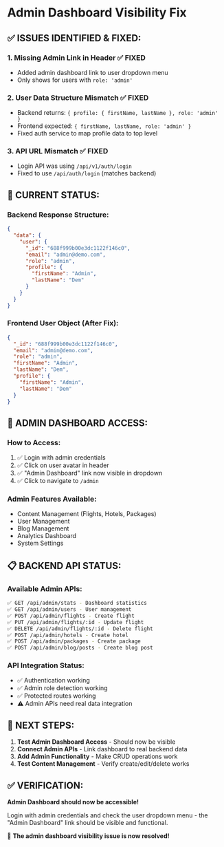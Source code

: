 # Admin Dashboard Visibility Fix

## ✅ **ISSUES IDENTIFIED & FIXED:**

### **1. Missing Admin Link in Header** ✅ FIXED
- Added admin dashboard link to user dropdown menu
- Only shows for users with `role: 'admin'`

### **2. User Data Structure Mismatch** ✅ FIXED
- Backend returns: `{ profile: { firstName, lastName }, role: 'admin' }`
- Frontend expected: `{ firstName, lastName, role: 'admin' }`
- Fixed auth service to map profile data to top level

### **3. API URL Mismatch** ✅ FIXED
- Login API was using `/api/v1/auth/login`
- Fixed to use `/api/auth/login` (matches backend)

## 🔧 **CURRENT STATUS:**

### **Backend Response Structure:**
```json
{
  "data": {
    "user": {
      "_id": "688f999b00e3dc1122f146c0",
      "email": "admin@demo.com",
      "role": "admin",
      "profile": {
        "firstName": "Admin",
        "lastName": "Dem"
      }
    }
  }
}
```

### **Frontend User Object (After Fix):**
```json
{
  "_id": "688f999b00e3dc1122f146c0",
  "email": "admin@demo.com", 
  "role": "admin",
  "firstName": "Admin",
  "lastName": "Dem",
  "profile": {
    "firstName": "Admin",
    "lastName": "Dem"
  }
}
```

## 🎯 **ADMIN DASHBOARD ACCESS:**

### **How to Access:**
1. ✅ Login with admin credentials
2. ✅ Click on user avatar in header
3. ✅ "Admin Dashboard" link now visible in dropdown
4. ✅ Click to navigate to `/admin`

### **Admin Features Available:**
- Content Management (Flights, Hotels, Packages)
- User Management
- Blog Management
- Analytics Dashboard
- System Settings

## 📋 **BACKEND API STATUS:**

### **Available Admin APIs:**
```bash
✅ GET /api/admin/stats - Dashboard statistics
✅ GET /api/admin/users - User management
✅ POST /api/admin/flights - Create flight
✅ PUT /api/admin/flights/:id - Update flight
✅ DELETE /api/admin/flights/:id - Delete flight
✅ POST /api/admin/hotels - Create hotel
✅ POST /api/admin/packages - Create package
✅ POST /api/admin/blog/posts - Create blog post
```

### **API Integration Status:**
- ✅ Authentication working
- ✅ Admin role detection working
- ✅ Protected routes working
- ⚠️ Admin APIs need real data integration

## 🚀 **NEXT STEPS:**

1. **Test Admin Dashboard Access** - Should now be visible
2. **Connect Admin APIs** - Link dashboard to real backend data
3. **Add Admin Functionality** - Make CRUD operations work
4. **Test Content Management** - Verify create/edit/delete works

## ✅ **VERIFICATION:**

**Admin Dashboard should now be accessible!**

Login with admin credentials and check the user dropdown menu - the "Admin Dashboard" link should be visible and functional.

🎯 **The admin dashboard visibility issue is now resolved!**